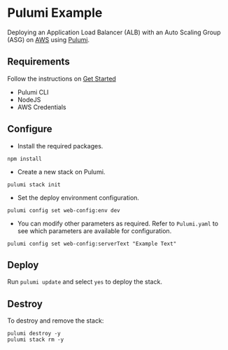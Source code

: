 # Pulumi Example

Deploying an Application Load Balancer (ALB) with an Auto Scaling Group (ASG) on [AWS](https://aws.amazon.com/) using [Pulumi](https://pulumi.com/).

## Requirements
Follow the instructions on [Get Started](https://www.pulumi.com/docs/get-started/aws/begin/)
+ Pulumi CLI
+ NodeJS
+ AWS Credentials

## Configure
+ Install the required packages.
```
npm install
```

+ Create a new stack on Pulumi.
```
pulumi stack init
```

+ Set the deploy environment configuration.
```
pulumi config set web-config:env dev
```

+ You can modify other parameters as required. Refer to `Pulumi.yaml` to see which parameters are available for configuration.
```
pulumi config set web-config:serverText "Example Text"
```

## Deploy
Run `pulumi update` and select `yes` to deploy the stack.

## Destroy
To destroy and remove the stack:

```
pulumi destroy -y
pulumi stack rm -y
```
